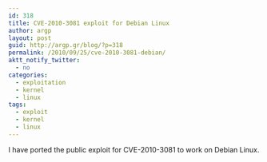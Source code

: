 ```yaml
---
id: 318
title: CVE-2010-3081 exploit for Debian Linux
author: argp
layout: post
guid: http://argp.gr/blog/?p=318
permalink: /2010/09/25/cve-2010-3081-debian/
aktt_notify_twitter:
  - no
categories:
  - exploitation
  - kernel
  - linux
tags:
  - exploit
  - kernel
  - linux
---
```

I have ported the public exploit for CVE-2010-3081 to work on Debian Linux.